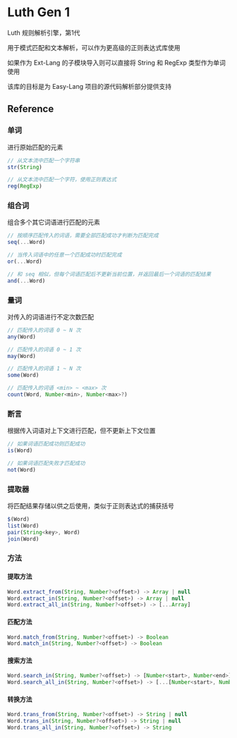 # Luth Gen 1

Luth 规则解析引擎，第1代

用于模式匹配和文本解析，可以作为更高级的正则表达式库使用

如果作为 Ext-Lang 的子模块导入则可以直接将 String 和 RegExp 类型作为单词使用

该库的目标是为 Easy-Lang 项目的源代码解析部分提供支持

## Reference

### 单词

进行原始匹配的元素

```js
// 从文本流中匹配一个字符串
str(String)

// 从文本流中匹配一个字符，使用正则表达式
reg(RegExp)
```

### 组合词

组合多个其它词语进行匹配的元素

```js
// 按顺序匹配传入的词语，需要全部匹配成功才判断为匹配完成
seq(...Word)

// 当传入词语中的任意一个匹配成功时匹配完成
or(...Word)

// 和 seq 相似，但每个词语匹配后不更新当前位置，并返回最后一个词语的匹配结果
and(...Word)
```

### 量词

对传入的词语进行不定次数匹配

```js
// 匹配传入的词语 0 ~ N 次
any(Word)

// 匹配传入的词语 0 ~ 1 次
may(Word)

// 匹配传入的词语 1 ~ N 次
some(Word)

// 匹配传入的词语 <min> ~ <max> 次
count(Word, Number<min>, Number<max>?)
```

### 断言

根据传入词语对上下文进行匹配，但不更新上下文位置

```js
// 如果词语匹配成功则匹配成功
is(Word)

// 如果词语匹配失败才匹配成功
not(Word)
```

### 提取器

将匹配结果存储以供之后使用，类似于正则表达式的捕获括号

```js
$(Word)
list(Word)
pair(String<key>, Word)
join(Word)
```

### 方法

#### 提取方法

```js
Word.extract_from(String, Number?<offset>) -> Array | null
Word.extract_in(String, Number?<offset>) -> Array | null
Word.extract_all_in(String, Number?<offset>) -> [...Array]
```

#### 匹配方法

```js
Word.match_from(String, Number?<offset>) -> Boolean
Word.match_in(String, Number?<offset>) -> Boolean
```

#### 搜索方法

```js
Word.search_in(String, Number?<offset>) -> [Number<start>, Number<end>] | null
Word.search_all_in(String, Number?<offset>) -> [...[Number<start>, Number<end>]]
```

#### 转换方法

```js
Word.trans_from(String, Number?<offset>) -> String | null
Word.trans_in(String, Number?<offset>) -> String | null
Word.trans_all_in(String, Number?<offset>) -> String
```
